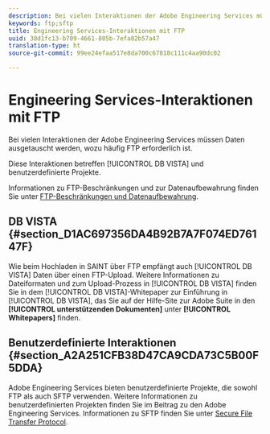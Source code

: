 ```yaml
---
description: Bei vielen Interaktionen der Adobe Engineering Services müssen Daten ausgetauscht werden, wozu häufig FTP erforderlich ist.
keywords: ftp;sftp
title: Engineering Services-Interaktionen mit FTP
uuid: 38d1fc13-b709-4661-805b-7efa82b57a47
translation-type: ht
source-git-commit: 99ee24efaa517e8da700c67818c111c4aa90dc02

---
```



# Engineering Services-Interaktionen mit FTP

Bei vielen Interaktionen der Adobe Engineering Services müssen Daten ausgetauscht werden, wozu häufig FTP erforderlich ist.

Diese Interaktionen betreffen [!UICONTROL DB VISTA] und benutzerdefinierte Projekte.

Informationen zu FTP-Beschränkungen und zur Datenaufbewahrung finden Sie unter [FTP-Beschränkungen und Datenaufbewahrung](/help/export/ftp-and-sftp/ftp-limits.md).

## DB VISTA {#section_D1AC697356DA4B92B7A7F074ED76147F}

Wie beim Hochladen in SAINT über FTP empfängt auch [!UICONTROL DB VISTA] Daten über einen FTP-Upload. Weitere Informationen zu Dateiformaten und zum Upload-Prozess in [!UICONTROL DB VISTA] finden Sie in dem [!UICONTROL DB VISTA]-Whitepaper zur Einführung in [!UICONTROL DB VISTA], das Sie auf der Hilfe-Site zur Adobe Suite in den **[!UICONTROL unterstützenden Dokumenten]** unter **[!UICONTROL Whitepapers]** finden.

## Benutzerdefinierte Interaktionen {#section_A2A251CFB38D47CA9CDA73C5B00F5DDA}

Adobe Engineering Services bieten benutzerdefinierte Projekte, die sowohl FTP als auch SFTP verwenden. Weitere Informationen zu benutzerdefinierten Projekten finden Sie im Beitrag zu den Adobe Engineering Services. Informationen zu SFTP finden Sie unter [Secure File Transfer Protocol](/help/export/ftp-and-sftp/c-sftp/ftp-sftp.md).
